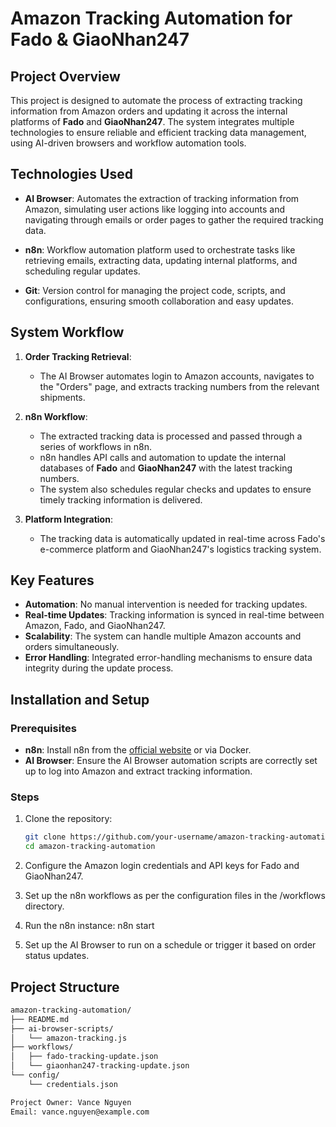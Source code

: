 # Amazon Tracking Automation for Fado & GiaoNhan247

## Project Overview

This project is designed to automate the process of extracting tracking information from Amazon orders and updating it across the internal platforms of **Fado** and **GiaoNhan247**. The system integrates multiple technologies to ensure reliable and efficient tracking data management, using AI-driven browsers and workflow automation tools.

## Technologies Used

- **AI Browser**: Automates the extraction of tracking information from Amazon, simulating user actions like logging into accounts and navigating through emails or order pages to gather the required tracking data.
  
- **n8n**: Workflow automation platform used to orchestrate tasks like retrieving emails, extracting data, updating internal platforms, and scheduling regular updates.

- **Git**: Version control for managing the project code, scripts, and configurations, ensuring smooth collaboration and easy updates.

## System Workflow

1. **Order Tracking Retrieval**:
   - The AI Browser automates login to Amazon accounts, navigates to the "Orders" page, and extracts tracking numbers from the relevant shipments.

2. **n8n Workflow**:
   - The extracted tracking data is processed and passed through a series of workflows in n8n.
   - n8n handles API calls and automation to update the internal databases of **Fado** and **GiaoNhan247** with the latest tracking numbers.
   - The system also schedules regular checks and updates to ensure timely tracking information is delivered.

3. **Platform Integration**:
   - The tracking data is automatically updated in real-time across Fado's e-commerce platform and GiaoNhan247's logistics tracking system.

## Key Features

- **Automation**: No manual intervention is needed for tracking updates.
- **Real-time Updates**: Tracking information is synced in real-time between Amazon, Fado, and GiaoNhan247.
- **Scalability**: The system can handle multiple Amazon accounts and orders simultaneously.
- **Error Handling**: Integrated error-handling mechanisms to ensure data integrity during the update process.

## Installation and Setup

### Prerequisites

- **n8n**: Install n8n from the [official website](https://n8n.io/) or via Docker.
- **AI Browser**: Ensure the AI Browser automation scripts are correctly set up to log into Amazon and extract tracking information.

### Steps

1. Clone the repository:
   ```bash
   git clone https://github.com/your-username/amazon-tracking-automation.git
   cd amazon-tracking-automation
2. Configure the Amazon login credentials and API keys for Fado and GiaoNhan247.

3. Set up the n8n workflows as per the configuration files in the /workflows directory.

4. Run the n8n instance:
n8n start

5. Set up the AI Browser to run on a schedule or trigger it based on order status updates.

## Project Structure

```bash
amazon-tracking-automation/
├── README.md
├── ai-browser-scripts/
│   └── amazon-tracking.js
├── workflows/
│   ├── fado-tracking-update.json
│   └── giaonhan247-tracking-update.json
└── config/
    └── credentials.json

Project Owner: Vance Nguyen
Email: vance.nguyen@example.com
